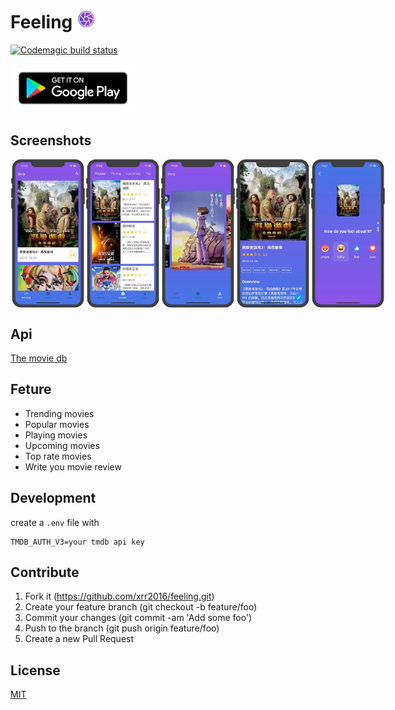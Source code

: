 #  Feeling <img width="30" src="./assets/icons/logo.png" alt="get on google play" />

[![Codemagic build status](https://api.codemagic.io/apps/5e382b98cb1395ce61fb0fec/5e382b98cb1395ce61fb0feb/status_badge.svg)](https://codemagic.io/apps/5e382b98cb1395ce61fb0fec/5e382b98cb1395ce61fb0feb/latest_build)


<img width="200" src="./google-play-badge.png" alt="get on google play" />

## Screenshots

<div style="display: flex;">
<img width="180" style="width: 120px;" src="./screenshots/trending.jpg" alt="trending">
<img width="180" style="width: 120px;" src="./screenshots/explore.jpg" alt="explore">
<img width="180" style="width: 120px;" src="./screenshots/story.jpg" alt="story">
<img width="180" style="width: 120px;" src="./screenshots/movie.jpg" alt="movie">
<img width="180" style="width: 120px;" src="./screenshots/edit.jpg" alt="edit">
</div>

## Api

[The movie db](https://www.themoviedb.org/documentation/api)

## Feture

- Trending movies
- Popular movies
- Playing movies
- Upcoming movies
- Top rate movies
- Write you movie review

## Development

create a `.env` file with

```env
TMDB_AUTH_V3=your tmdb api key
```

## Contribute

1. Fork it (https://github.com/xrr2016/feeling.git)
2. Create your feature branch (git checkout -b feature/foo)
3. Commit your changes (git commit -am 'Add some foo')
4. Push to the branch (git push origin feature/foo)
5. Create a new Pull Request

## License

[MIT](./LICENSE)
